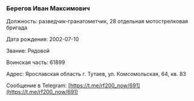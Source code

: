 ### Берегов Иван Максимович

Должность: разведчик-гранатометчик, 28 отдельная мотострелковая бригада

Дата рождения: 2002-07-10

Звание: Рядовой

Воинская часть: 61899

Адрес: Ярославская область г. Тутаев, ул. Комсомольская, 64, кв. 83

Сообщение в Telegram: [https://t.me/rf200_now/691](https://t.me/rf200_now/691)
